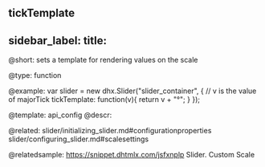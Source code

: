 tickTemplate
---
sidebar_label: 
title: 
---          

@short: 
sets a template for rendering values on the scale




@type: function

@example: 
var slider = new dhx.Slider("slider_container", { 
	// v is the value of majorTick
    tickTemplate: function(v){
        return v + "°";
    } 
});


@template:	api_config
@descr: 


@related: slider/initializing_slider.md#configurationproperties
slider/configuring_slider.md#scalesettings

@relatedsample: https://snippet.dhtmlx.com/jsfxnplp	Slider. Custom Scale